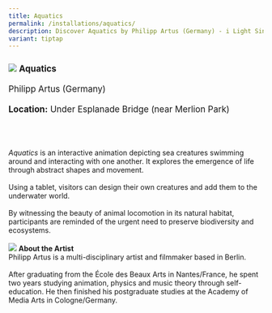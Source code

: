 ```yaml
---
title: Aquatics
permalink: /installations/aquatics/
description: Discover Aquatics by Philipp Artus (Germany) - i Light Singapore 2023
variant: tiptap
---
```

<p style="font-size:17px; line-height:40px">
<img src="/images/Installations/RL%20Images/01062023_pico_colossal_upload_clean_135-min.jpg">
<b>Aquatics</b><br>
Philipp Artus (Germany)<br>
<b>Location:</b> Under Esplanade Bridge (near Merlion Park)<br><br>

<i>Aquatics</i> is an interactive animation depicting sea creatures swimming around and interacting with one another. It explores the emergence of life through abstract shapes and movement.&nbsp;
<br><br>
Using a tablet, visitors can design their own creatures and add them to the underwater world.&nbsp;&nbsp;
<br><br>
By witnessing the beauty of animal locomotion in its natural habitat, participants are reminded of the urgent need to preserve biodiversity and ecosystems.
<br><br>
<img src="/images/Installations/2nd%20release/philipp_artus_profile_landsscape_ilsg23.jpg">
<b>About the Artist</b><br>
Philipp Artus is a multi-disciplinary artist and filmmaker based in Berlin. &nbsp;
<br><br>
After graduating from the École des Beaux Arts in Nantes/France, he spent two years studying animation, physics and music theory through self-education. He then finished his postgraduate studies at the Academy of Media Arts in Cologne/Germany.</p>